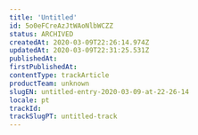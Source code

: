 ```yaml
---
title: 'Untitled'
id: 5o0eFCreAzJtWAoNlbWCZZ
status: ARCHIVED
createdAt: 2020-03-09T22:26:14.974Z
updatedAt: 2020-03-09T22:31:25.531Z
publishedAt: 
firstPublishedAt: 
contentType: trackArticle
productTeam: unknown
slugEN: untitled-entry-2020-03-09-at-22-26-14
locale: pt
trackId: 
trackSlugPT: untitled-track
---
```



